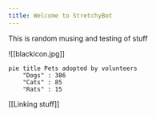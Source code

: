 ```yaml
---
title: Welcome to StretchyBot
---
```


This is random musing and testing of stuff



![[blackicon.jpg]]




```mermaid
pie title Pets adopted by volunteers
    "Dogs" : 386
    "Cats" : 85
    "Rats" : 15

```



[[Linking stuff]]